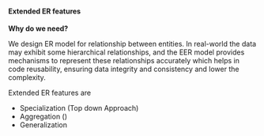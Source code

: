 #### Extended ER features

**Why do we need?**

We design ER model for relationship between entities. In real-world the data may exhibit some hierarchical relationships, and the EER model provides mechanisms to represent these relationships accurately which helps in code reusability, ensuring data integrity and consistency and lower the complexity.

Extended ER features are
- Specialization (Top down Approach)
- Aggregation ()
- Generalization